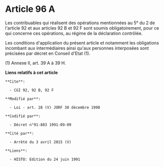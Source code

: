 # Article 96 A

Les contribuables qui réalisent des opérations mentionnées au 5° du 2 de l'article 92 et aux articles 92 B et 92 F sont
soumis obligatoirement, pour ce qui concerne ces opérations, au régime de la déclaration contrôlée.

Les conditions d'application du présent article et notamment les obligations incombant aux intermédiaires ainsi qu'aux
personnes interposées sont précisées par décret en Conseil d'Etat (1).

(1) Annexe II, art. 39 A à 39 H.

**Liens relatifs à cet article**

	**Cite**:

	  - CGI 92, 92 B, 92 F

	**Modifié par**:

	  - Loi - art. 28 (V) JORF 30 décembre 1990

	**Codifié par**:

	  - Décret n°91-883 1991-09-09

	**Cité par**:

	  - Arrêté du 3 avril 2015 (V)

	**Liens**:

	  - HISTO: Edition du 24 juin 1991
